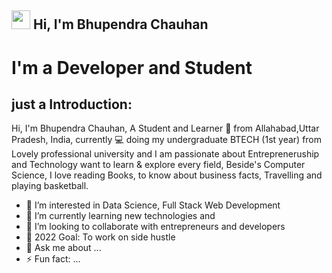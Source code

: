 ## <img src="https://raw.githubusercontent.com/MartinHeinz/MartinHeinz/master/wave.gif" width="30px"> Hi, I'm Bhupendra Chauhan

# I'm a Developer and Student

## just a Introduction:

Hi, I'm Bhupendra Chauhan, A Student and Learner 🚀 from Allahabad,Uttar Pradesh, India, currently 💻 doing my undergraduate BTECH (1st year) from Lovely professional university and I am passionate about Entrepreneruship and Technology  want to learn & explore every field, Beside's Computer Science, I love reading Books, to know about business facts, Travelling and playing basketball.



- 👀 I’m interested in Data Science, Full Stack Web Development
- 🌱 I’m currently learning new technologies and
- 👯 I’m looking to collaborate  with entrepreneurs and developers
-  🥅 2022 Goal: To work on side hustle
- 💬 Ask me about ...
- ⚡ Fun fact: ...

